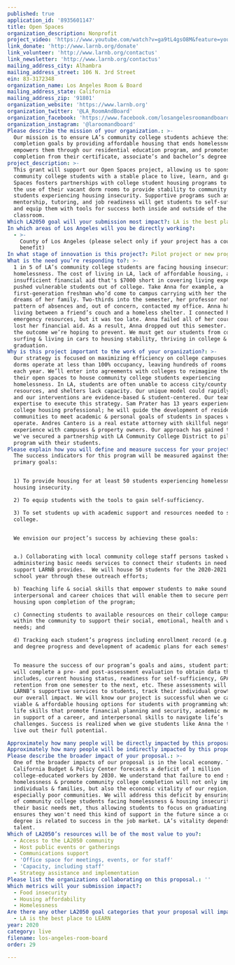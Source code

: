 ```yaml
---
published: true
application_id: '8935601147'
title: Open Spaces
organization_description: Nonprofit
project_video: 'https://www.youtube.com/watch?v=ga9tL4gsO8M&feature=youtu.be'
link_donate: 'http://www.larnb.org/donate'
link_volunteer: 'http://www.larnb.org/contactus'
link_newsletter: 'http://www.larnb.org/contactus'
mailing_address_city: Alhambra
mailing_address_street: 106 N. 3rd Street
ein: 83-3172348
organization_name: Los Angeles Room & Board
mailing_address_state: California
mailing_address_zip: '91801'
organization_website: 'https://www.larnb.org'
organization_twitter: '@LA_RoomAndBoard'
organization_facebook: 'https://www.facebook.com/losangelesroomandboard/'
organization_instagram: '@laroomandboard'
Please describe the mission of your organization.: >-
  Our mission is to ensure LA’s community college students achieve their college
  completion goals by providing affordable housing that ends homelessness,
  empowers them through our residential education program, and promotes
  completion from their certificate, associate’s and bachelor’s degree programs.
project_description: >-
  This grant will support our Open Spaces project, allowing us to sponsor 50
  community college students with a stable place to live, learn, and grow. Open
  Spaces fosters partnerships with college student housing programs to reimagine
  the use of their vacant dorm rooms to provide stability to community college
  students experiencing housing insecurity. Supportive programs such as academic
  mentorship, tutoring, and job readiness will get students to self-sufficiency,
  and equip them with tools for success both inside and outside of the
  classroom.
Which LA2050 goal will your submission most impact?: LA is the best place to LIVE
In which areas of Los Angeles will you be directly working?:
  - >-
    County of Los Angeles (please select only if your project has a countywide
    benefit)
In what stage of innovation is this project?: Pilot project or new program (testing or implementing a new idea)
What is the need you’re responding to?: >-
  1 in 5 of LA’s community college students are facing housing insecurity &
  homelessness. The cost of living in LA, lack of affordable housing, and
  insufficient financial aid that's $7000 short in covering living expenses, has
  pushed vulnerable students out of college. Take Anna for example, a
  first-generation freshman who’d come to campus carrying with her the hopes &
  dreams of her family. Two-thirds into the semester, her professor noticed a
  pattern of absences and, out of concern, contacted my office. Anna had been
  living between a friend’s couch and a homeless shelter. I connected her to
  emergency resources, but it was too late. Anna failed all of her courses and
  lost her financial aid. As a result, Anna dropped out this semester. This is
  the outcome we’re hoping to prevent. We must get our students from couch
  surfing & living in cars to housing stability, thriving in college &
  graduation. 
Why is this project important to the work of your organization?: >-
  Our strategy is focused on maximizing efficiency on college campuses. Many
  dorms operate at less than 100% occupancy, leaving hundreds of rooms vacant
  each year. We’ll enter into agreements with colleges to reimagine the use of
  their open spaces to house community college students experiencing
  homelessness. In LA, students are often unable to access city/county
  resources, and shelters lack capacity. Our unique model could rapidly scale;
  and our interventions are evidence-based & student-centered. Our team has the
  expertise to execute this strategy. Sam Prater has 13 years experience as a
  college housing professional; he will guide the development of residential
  communities to meet academic & personal goals of students in spaces we
  operate. Andres Cantero is a real estate attorney with skillful negotiation
  experience with campuses & property owners. Our approach has gained traction;
  we've secured a partnership with LA Community College District to pilot this
  program with their students.
Please explain how you will define and measure success for your project.: >+
  The success indicators for this program will be measured against these three
  primary goals:


  1) To provide housing for at least 50 students experiencing homelessness &
  housing insecurity.

  2) To equip students with the tools to gain self-sufficiency.

  3) To set students up with academic support and resources needed to stay in
  college.


  We envision our project’s success by achieving these goals:


  a.) Collaborating with local community college staff persons tasked with
  administering basic needs services to connect their students in need to the
  support LARNB provides.  We will house 50 students for the 2020-2021 academic
  school year through these outreach efforts;

  b) Teaching life & social skills that empower students to make sound
  interpersonal and career choices that will enable them to secure permanent
  housing upon completion of the program;

  c) Connecting students to available resources on their college campus and
  within the community to support their social, emotional, health and wellness
  needs; and 

  d) Tracking each student’s progress including enrollment record (e.g., GPA)
  and degree progress and development of academic plans for each semester.


  To measure the success of our program’s goals and aims, student participants
  will complete a pre- and post-assessment evaluation to obtain data that
  includes, current housing status, readiness for self-sufficiency, GPA,
  retention from one semester to the next, etc. These assessments will guide
  LARNB’s supportive services to students, track their individual growth, and
  our overall impact. We will know our project is successful when we can offer
  viable & affordable housing options for students with programming which builds
  life skills that promote financial planning and security, academic mentorship
  in support of a career, and interpersonal skills to navigate life’s
  challenges. Success is realized when we give students like Anna the tools to
  live out their full potential. 

Approximately how many people will be directly impacted by this proposal?: '50'
Approximately how many people will be indirectly impacted by this proposal?: ''
Please describe the broader impact of your proposal.: >-
  One of the broader impacts of our proposal is in the local economy. The
  California Budget & Policy Center forecasts a deficit of 1 million
  college-educated workers by 2030. We understand that failure to end student
  homelessness & promote community college completion will not only impact
  individuals & families, but also the economic vitality of our region,
  especially poor communities. We will address this deficit by ensuring the 20%
  of community college students facing homelessness & housing insecurity have
  their basic needs met, thus allowing students to focus on graduating. This
  ensures they won't need this kind of support in the future since a college
  degree is related to success in the job market. LA’s vitality depends on local
  talent.
Which of LA2050’s resources will be of the most value to you?:
  - Access to the LA2050 community
  - Host public events or gatherings
  - Communications support
  - 'Office space for meetings, events, or for staff'
  - 'Capacity, including staff'
  - Strategy assistance and implementation
Please list the organizations collaborating on this proposal.: ''
Which metrics will your submission impact?:
  - Food insecurity
  - Housing affordability
  - Homelessness
Are there any other LA2050 goal categories that your proposal will impact?:
  - LA is the best place to LEARN
year: 2020
category: live
filename: los-angeles-room-board
order: 29

---
```

